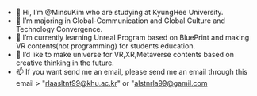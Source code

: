 - 👋 Hi, I’m @MinsuKim who are studying at KyungHee University. 
- 👀 I’m majoring in Global-Communication and Global Culture and Technology Convergence. 
- 🌱 I’m currently learning Unreal Program based on BluePrint and making VR contents(not programming) for students education. 
- 💞️ I’d like to make universe for VR,XR,Metaverse contents based on creative thinking in the future. 
- 📫 If you want send me an email, please send me an email through this email > "rlaasltnt99@khu.ac.kr" or "alstnrla99@gamil.com

<!---
MinsuKimKorean/MinsuKimKorean is a ✨ special ✨ repository because its `README.md` (this file) appears on your GitHub profile.
You can click the Preview link to take a look at your changes.
--->
